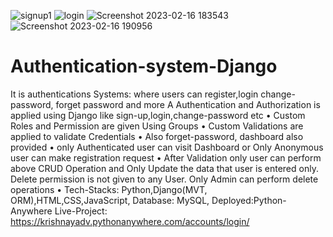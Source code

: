 
![signup1](https://user-images.githubusercontent.com/123397686/219567922-7d99e4c1-86c0-485d-802f-23b70081a403.jpg)
![login](https://user-images.githubusercontent.com/123397686/219568542-c88da10c-087c-489d-929c-3a84cc86195c.jpg)
![Screenshot 2023-02-16 183543](https://user-images.githubusercontent.com/123397686/219568121-ece00d3f-0121-45f6-b3e0-154e592e550c.jpg)
![Screenshot 2023-02-16 190956](https://user-images.githubusercontent.com/123397686/219569170-aacb7942-e87f-495c-bc38-fb1367495def.jpg)


# Authentication-system-Django
It is authentications Systems: where users can register,login change-password, forget password and more
A Authentication and Authorization is applied using Django like sign-up,login,change-password etc
• Custom Roles and Permission are given Using Groups
• Custom Validations are applied to validate Credentials
• Also forget-password, dashboard also provided
• only Authenticated user can visit Dashboard or Only Anonymous user can make registration request
• After Validation only user can perform above CRUD Operation and Only Update the data that user is entered
only. Delete permission is not given to any User. Only Admin can perform delete operations
• Tech-Stacks: Python,Django(MVT, ORM),HTML,CSS,JavaScript, Database: MySQL,
Deployed:Python-Anywhere Live-Project:  https://krishnayadv.pythonanywhere.com/accounts/login/
